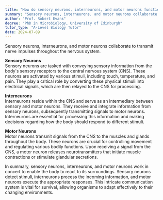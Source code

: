 ```yaml
---
title: "How do sensory neurons, interneurons, and motor neurons function in nervous system communication?"
summary: "Sensory neurons, interneurons, and motor neurons collaborate to transmit nerve impulses, facilitating communication within the nervous system and enabling responses to stimuli."
author: "Prof. Robert Evans"
degree: "PhD in Microbiology, University of Edinburgh"
tutor_type: "A-Level Biology Tutor"
date: 2024-07-09
---
```


Sensory neurons, interneurons, and motor neurons collaborate to transmit nerve impulses throughout the nervous system.

**Sensory Neurons**  
Sensory neurons are tasked with conveying sensory information from the body's sensory receptors to the central nervous system (CNS). These neurons are activated by various stimuli, including touch, temperature, and pain. They play a critical role by converting these physical stimuli into electrical signals, which are then relayed to the CNS for processing.

**Interneurons**  
Interneurons reside within the CNS and serve as an intermediary between sensory and motor neurons. They receive and integrate information from sensory neurons, subsequently transmitting signals to motor neurons. Interneurons are essential for processing this information and making decisions regarding how the body should respond to different stimuli.

**Motor Neurons**  
Motor neurons transmit signals from the CNS to the muscles and glands throughout the body. These neurons are crucial for controlling movement and regulating various bodily functions. Upon receiving a signal from the CNS, a motor neuron releases neurotransmitters that initiate muscle contractions or stimulate glandular secretions.

In summary, sensory neurons, interneurons, and motor neurons work in concert to enable the body to react to its surroundings. Sensory neurons detect stimuli, interneurons process the incoming information, and motor neurons execute the appropriate responses. This intricate communication system is vital for survival, allowing organisms to adapt effectively to their changing environments.
    
